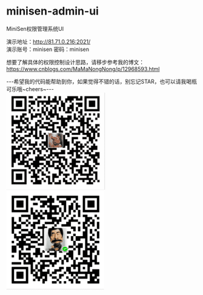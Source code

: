 # minisen-admin-ui
MiniSen权限管理系统UI

演示地址：http://81.71.0.216:2021/ <br/>
演示账号：minisen  密码：minisen

想要了解具体的权限控制设计思路，请移步参考我的博文：https://www.cnblogs.com/MaMaNongNong/p/12968593.html
<br/>

---希望我的代码能帮助到你，如果觉得不错的话，别忘记STAR，也可以请我喝瓶可乐哦~cheers~---<br/>
![image](https://github.com/minisen/minisen-admin-ui/blob/master/src/assets/1.png)
![image](https://github.com/minisen/minisen-admin-ui/blob/master/src/assets/2.png)



